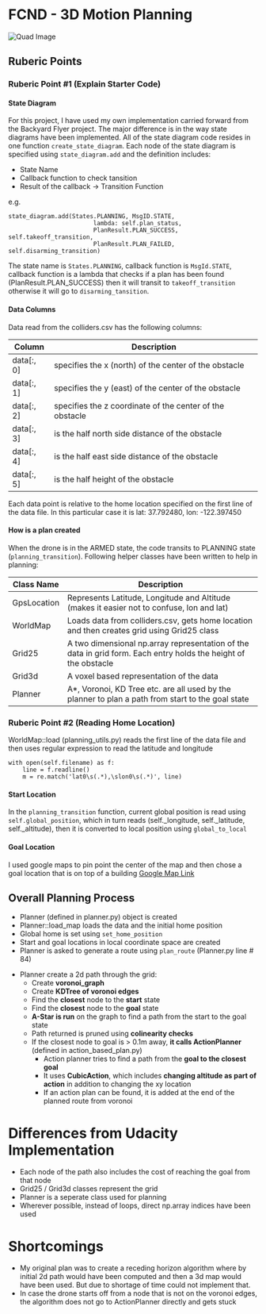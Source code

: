 # FCND - 3D Motion Planning

![Quad Image](./misc/enroute.png)



## Ruberic Points

### Ruberic Point #1 (Explain Starter Code)

#### State Diagram

For this project, I have used my own implementation carried forward from the Backyard Flyer project. The major difference is in the way state diagrams have been implemented. All of the state diagram code resides in one function `create_state_diagram`. Each node of the state diagram is specified using `state_diagram.add` and the definition includes:

- State Name   
- Callback function to check tansition   
- Result of the callback -> Transition Function   

e.g.

```
state_diagram.add(States.PLANNING, MsgID.STATE, 
                        lambda: self.plan_status,
                        PlanResult.PLAN_SUCCESS, self.takeoff_transition,
                        PlanResult.PLAN_FAILED, self.disarming_transition)
```

The state name is `States.PLANNING`, callback function is `MsgId.STATE`, callback function is a lambda that checks if a plan has been found (PlanResult.PLAN_SUCCESS) then it will transit to `takeoff_transition` otherwise it will go to `disarming_tansition`.

#### Data Columns

Data read from the colliders.csv has the following columns:

| Column | Description|
|-|-|
|data[:, 0]| specifies the x (north) of the center of the obstacle|
|data[:, 1]| specifies the y (east) of the center of the obstacle|
|data[:, 2]| specifies the z coordinate of the center of the obstacle|
|data[:, 3]| is the half north side distance of the obstacle|
|data[:, 4]| is the half east side distance of the obstacle|
|data[:, 5]| is the half height of the obstacle|

Each data point is relative to the home location specified on the first line of the data file. In this particular case it is lat: 37.792480, lon: -122.397450

#### How is a plan created

When the drone is in the ARMED state, the code transits to PLANNING state (`planning_transition`). Following helper classes have been written to help in planning:

|Class Name  |Description|
|------------|-----------|
|GpsLocation |Represents Latitude, Longitude and Altitude (makes it easier not to confuse, lon and lat)|
|WorldMap |Loads data from colliders.csv, gets home location and then creates grid using Grid25 class|
|Grid25|A two dimensional np.array representation of the data in grid form. Each entry holds the height of the obstacle|
|Grid3d|A voxel based representation of the data|
|Planner|A*, Voronoi, KD Tree etc. are all used by the planner to plan a path from start to the goal state|

### Ruberic Point #2 (Reading Home Location)

WorldMap::load (planning_utils.py) reads the first line of the data file and then uses regular expression to read the latitude and longitude

```
with open(self.filename) as f:
    line = f.readline()
    m = re.match('lat0\s(.*),\slon0\s(.*)', line)
```

#### Start Location

In the `planning_transition` function, current global position is read using `self.global_position`, which in turn reads (self._longitude, self._latitude, self._altitude), then it is converted to local position using `global_to_local`


#### Goal Location

I used google maps to pin point the center of the map and then chose a goal location that is on top of a building [Google Map Link](https://goo.gl/maps/vAw9Hj2sjo82)


## Overall Planning Process

- Planner (defined in planner.py) object is created 
- Planner::load_map loads the data and the initial home position
- Global home is set using `set_home_position`
- Start and goal locations in local coordinate space are created
- Planner is asked to generate a route using `plan_route` (Planner.py line # 84)
* Planner create a 2d path through the grid:
    - Create **voronoi_graph**
    - Create **KDTree of voronoi edges**
    - Find the **closest** node to the **start** state
    - Find the **closest** node to the **goal** state
    - **A-Star is run** on the graph to find a path from the start to the goal state
    - Path returned is pruned using **colinearity checks**
    - If the closest node to goal is > 0.1m away, **it calls ActionPlanner** (defined in action_based_plan.py)
        - Action planner tries to find a path from the **goal to the closest goal**
        - It uses **CubicAction**, which includes **changing altitude as part of action** in addition to changing the xy location
        - If an action plan can be found, it is added at the end of the planned route from voronoi

# Differences from Udacity Implementation

- Each node of the path also includes the cost of reaching the goal from that node
- Grid25 / Grid3d classes represent the grid
- Planner is a seperate class used for planning
- Wherever possible, instead of loops, direct np.array indices have been used

# Shortcomings

- My original plan was to create a receding horizon algorithm where by initial 2d path would have been computed and then a 3d map would have been used. But due to shortage of time could not implement that.
- In case the drone starts off from a node that is not on the voronoi edges, the algorithm does not go to ActionPlanner directly and gets stuck